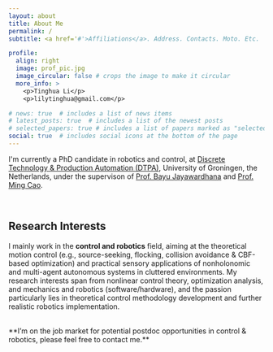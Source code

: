 ```yaml
---
layout: about
title: About Me
permalink: /
subtitle: <a href='#'>Affiliations</a>. Address. Contacts. Moto. Etc.

profile:
  align: right
  image: prof_pic.jpg
  image_circular: false # crops the image to make it circular
  more_info: >
    <p>Tinghua Li</p>
    <p>lilytinghua@gmail.com</p>

# news: true  # includes a list of news items
# latest_posts: true  # includes a list of the newest posts
# selected_papers: true # includes a list of papers marked as "selected={true}"
social: true  # includes social icons at the bottom of the page
---
```



I'm currently a PhD candidate in robotics and control, at [Discrete Technology & Production Automation (DTPA)](https://www.rug.nl/research/discrete-technology-production-automation/?lang=en), University of Groningen, the Netherlands, under the supervison of [Prof. Bayu Jayawardhana](https://www.rug.nl/staff/b.jayawardhana/?lang=en) and [Prof. Ming Cao](https://www.rug.nl/staff/m.cao/?lang=en/).

<br />

## Research Interests

I mainly work in the **control and robotics** field, aiming at the theoretical motion control (e.g., source-seeking, flocking, collision avoidance & CBF-based optimization) and practical sensory applications of nonholonomic and multi-agent autonomous systems in cluttered environments. My research interests span from nonlinear control theory, optimization analysis, and mechanics and robotics (software/hardware), and the passion particularly lies in theoretical control methodology development and further realistic robotics implementation.

<br />
 **I’m on the job market for potential postdoc opportunities in control & robotics, please feel free to contact me.**
<br />
